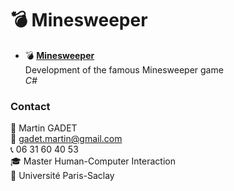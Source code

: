 # 💣 Minesweeper

- 💣 [**Minesweeper**](https://github.com/gadetmartin/Portfolio/tree/main/Projects/BUT%20in%20Computer%20Science/Minesweeper)  
  Development of the famous Minesweeper game  
  *C#*

### Contact

👤 Martin GADET  
📧 gadet.martin@gmail.com  
📞 06 31 60 40 53  
🎓 Master Human-Computer Interaction  
🏫 Université Paris-Saclay

